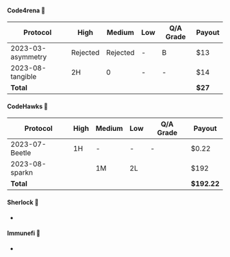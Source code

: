 #### Code4rena 🔮

| Protocol          | High      | Medium    | Low       | Q/A Grade | Payout  |
|-------------------|-----------|-----------|-----------|-----------|---------|
| 2023-03-asymmetry | Rejected  | Rejected  | -         | B         | $13     |
| 2023-08-tangible  | 2H        |        0  | -         |  -        | $14     |
| **Total**         |           |           |           |           | **$27** |

#### CodeHawks 🦅 

| Protocol          | High      | Medium    | Low       | Q/A Grade | Payout   |
|-------------------|-----------|-----------|-----------|-----------|----------|
| 2023-07-Beetle    | 1H        | -         | -         | -         | $0.22    |
| 2023-08-sparkn    |           |   1M      |  2L       |           |  $192    |
| **Total**         |           |           |           |           |**$192.22**|

#### Sherlock 🎷

-

#### Immunefi 🔷

-

